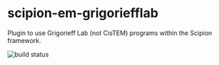 # scipion-em-grigoriefflab
Plugin to use Grigorieff Lab (not CisTEM) programs within the Scipion framework.

![build status](http://arquimedes.cnb.csic.es:9980/badges/grigoriefflab_devel.svg)
